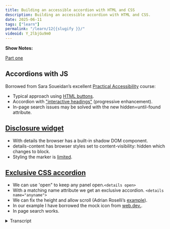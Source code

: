 ```yaml
---
title: Building an accessible accordion with HTML and CSS
description: Building an accessible accordion with HTML and CSS. 
date: 2025-06-11
tags: ["learn"]
permalink: "/learn/12{{slugify }}/"
videoid: Y_2lbjGu9m0
---
```

 **Show Notes:**


[Part one ](/20)

## Accordions with JS

Borrowed from Sara Soueidan’s excellent [Practical Accessibility](https://practical-accessibility.today/) course:

-  Typical approach using [HTML buttons](https://codepen.io/SaraSoueidan/pen/yyLQmQZ/26d304b2094c87136a61a0b7cf12de18).
- Accordion with ["interactive headings"](https://codepen.io/SaraSoueidan/pen/raNoXWr/b84fe6faa8823d00347532f428677044) (progressive enhancement).
- In-page search issues may be solved with the new hidden=until-found attribute.


## [Disclosure widget](https://intrinsicframework.here24.co/disclosure-widget/)

- With details the browser has a built-in shadow DOM component.
- details-content has browser styles set to content-visibility: hidden which changes to block.
- Styling the marker is [limited](https://css-tricks.com/using-styling-the-details-element/#aa-style-the-marker).

## [Exclusive CSS accordion](https://intrinsicframework.here24.co/css-exclusive-accordion/)

- We can use 'open" to keep any panel open.`<details open>` 
- With a matching name attribute we get an exclusive accordion. `<details name="anyname">`
- We can fix the height and allow scroll (Adrian Roselli’s [example](https://codepen.io/aardrian/pen/gOqdaXQ)).
- In our example I have borrowed the mock icon from [web.dev.](https://web.dev/learn/html/details/#toggling_the_summary_marker). 
- In page search works. 

<details> 
<summary>Transcript</summary>


[00:00:05] **Nathan Wrigley:** Hello there. This video is a follow up to our podcast episode on website accordions. If you want to find that, you can at no script show slash 20. Here though, we're looking at some example accordions and their code.

And the links for these are going to be at no script show slash learn. Forward slash 12. So I should say the 20 in the previous URL was the digits two zero and the 12 in this URL are the digits one zero. So no script show slash learn slash one two. There you go. Hello, David. 

[00:00:42] **David Waumsley:** Hello. Yeah. So yes, we're putting all the links that go to our code on this one page.

So we've just got things we discussed because if you listen to the audio, one, we have a little site where we've got our little code snippets so people can use them and their own projects is they want, which we'll try to. Prick, this library of them. So let me go back. this one should be a fairly quick one, really as we're going through the code.

I, I will just say, 'cause I wanna give a shout out to Sarah Dan, I dunno if I ever say her name correctly. but I am a student doing her practical accessory and I will, I'm gonna look at a bit of code that she's done, but she is, this is. Fabulous. If you want to get into accessibility, it's not cheap, but it, is really good.

And she updates it and she's updated it to talk about accordions recently. So that's how we know end. So I just wanted to, if we were building in with JavaScript, which as we decided earlier when we were talking about it, we probably wouldn't use that and find other patterns. But if we did, she has a couple of great examples, which I've included here.

actually I didn't need to open here 'cause I've got it over here. Where there is this typical, this is a code pen example that she set up here, which is I think how most of the accordions have often been done, where we are using a button. as the header to open up the content on this and JavaScript is then opening those up.

What she's done on this is one of the things that we discussed earlier is that she's got this, that the, it's progressively enhanced, meaning that, it's the CSS. if, sorry, if the JavaScript doesn't load, it's okay. We're going to get covered because these are all gonna be open by default. So that's one of examples and I'll just quickly mention another, because there is a situation where you might, as we talked about before, might want inter interactive headings as such.

You want, because these are in buttons, they're not treated as headings. They are actually buttons with text in it. So if we want a header, she does have another example over here where she's doing exactly the same. So it's progressively enhanced, but the code is in a heading and we can make them what they like.

And, this will work. So it's gonna show up on the table of contents for a site. So that's probably more useful, For a frequently asked questions. Yeah, and you want the headings to be there. There is an interesting thing though, as we mentioned on the sort of audio side of things, is the fact that you can't do in page search to find things with this.

But there is a new thing, which you made me aware of, which I can just find in her code here. Little bit further 

[00:03:34] **Nathan Wrigley:** up, I think go up, up, 

[00:03:36] **David Waumsley:** It's a little bit further. We have something that says, found. 

[00:03:42] **Nathan Wrigley:** now you can't find it, but it is roughly there. You can't find it there. You could probably do eight now.

You've gone too far. I'm pretty sure. I'm 

[00:03:50] **David Waumsley:** sure it's down. da duh. Oh, yes. There we are. So we have what's coming in. She's brought Hidden Until Found, which is a new property, which will allow something to remain hidden where you've put that in to. hidden is in the HTML, which actually is the same as display none.

But then things can't be found. But you've got hidden until found, which solves this problem of in page searches if you wanna go JavaScript route. So I just wanna say that, but that's not what we're looking at mainly today. let's go back to our notes here. I've set up these examples and I thought the best way to understand how to put an accordion together.

Using just HTML and CSS, which we're trying to do on this is, to look at the basic details and summary, which allow us to do that. Good. Yeah. And that is on its own, disclosure, which is, so I've created one, and we're actually using this. If we look at our transcripts now, we'll see that we've actually got this.

Kind of thing going on with scrolling over here. Really nice. and we need to just quickly, so this is what you get out the box if you put in the code of details and summary. In fact, lemme, if I can show you this and we're having some problems with the browser for some reason why we're recording this.

Stopped working and started to complain. But if we look here, we've got the details in our code. Yep. And we've got our summary. But I believe, let's see what happens if I do this, if I delete this element. you see it's done what expected it actually. If you just use details and you forget to put the child in of summary, it will, or the browser will automatically still stick in the information, but it will give you the title of details.

[00:05:39] **Nathan Wrigley:** Okay. that's a fairly decent attempt at. Yeah. Progressive enhancement I guess, if That's not, yeah. if you just forget, you get to do something. Yeah. 

[00:05:48] **David Waumsley:** if your title is details, then you probably then you're fine. Need to bother. You don't. Yeah, you don't need, so it is got that little thing in there.

What I want to do, and I'll need to refresh this again, I think too, just show this is important really what effectively, what the browser now has given us. Is a shadow dom component built in to the page so we don't have to bother with the JavaScript. And hopefully I can show this as it is. So there's no styling on this.

It's just the browser styling, creating the marker there. And as we can see here, it's seeing shadow root here, and this is where things failed when I go into the slot here. Yeah, snapped here. we get to see, what we need to see here is that in these slots we'll see that we've given an. Id of details, dash summary on this one.

And this is quite useful. We've got, as we can see over here, we've got the idea of that. We've also got a pseudo element of details dash content, so we can style that kind of within our details. And we've also got, which we have to build into our CSS. So we also have this content visibility hidden and display block.

So when we're swapping, which we can't show 'cause it's just failed, I. When we are swapping from one position to the other, the JavaScript is going on there and it's swapping from that hidden to display block. Yep. As we need to do with JavaScript. So that gives us our basic element there so we can expand on this.

By now adding in, a little bit of animation to that. So we're able to do this. And if I just go down to my code, actually let me step back one and quickly discuss this because it does look like I've got some animation on my marker. It does. And we get a default marker and we can style this marker.

The spec isn't, is a bit spotty. This is quite new at the moment. In theory, we should be able to replace this by using, marker to something else, but at the moment, we can only really style the color of it and the size of it. And know that's gonna work. you should be able to put in another bullet point list, but it doesn't work.

So to recreate this, what I've done and to put some animation on this 'cause we can't animate the marker, I've actually just put it in here. my own SVG over here. Okay. Okay. Which is mimicking this. and then in that way on the CSS for this one, we can start it now. I'm not going to, it's not on our site actually at the moment.

I'm using the default marker without the, this drop down. The reason being that the moment safari ignores the ability to hide the marker, we, can't do a marker display. None. And if I go down to the CSS on this. Somewhere down here. Have something on the marker there. On the marker there. Yep. So I've given this its own label, I've had to use content and then empty.

Yeah. Empty on that one to get rid of it. Display. None wasn't working for me on this. Any version of that. And the problem is that, as I understand it at the moment far, is ignoring that. So it'll show the default marker. As well, but then I could rotate this. So 

[00:09:13] **Nathan Wrigley:** yeah, it's nice, but 

[00:09:13] **David Waumsley:** that's it. The other thing I suppose to mention on here is that as I was trying to show before, we've got this pseudo element of details dash content on here, and this is the thing that we can now take.

What's the inside the. The details itself and animate this, and this is the really cool thing about this now, is that we can use, although it's only supported in chromium browsers, but will come that we can animate now we can do a transition from this content. So we've got, let's just have a look on here.

I think I need to go up a little bit. you had transition behavior on the. Yeah, so we, here we are. We've got the details, content. I need to go here. Got a block size of zero, so there's no height on the default. 

[00:10:05] **Nathan Wrigley:** Okay. But when 

[00:10:06] **David Waumsley:** we set it to open, open on the, yep. Yes. Then we can set it to a height, which I've restricted at the moment.

But if I put block size of open, it would open to the full extent of the content. But what I've done here is to. Restrict that. It's a little thing that I got from Adrian Rose who's a sort of usability expert, which thinks that's a lot easier sometimes just to, I really like it actually. 

[00:10:29] **Nathan Wrigley:** And the reason that I really like it is firstly, I.

That it just, for something which is not extraordinarily long and you might want to dip into that content, that's perfect. But also the, invocation of the scroll bar, which in this case is stands in real great contrast to the background color. You've got that purple scroll bar. It's so obvious that there's more.

Yeah. so it just works. I think that's a really nice way of doing it. Obviously, if it was like a whole essay that you were supposed to read from start to finish, perhaps not, you'd just want the whole thing to open without the, in your case, REM of 15, the height, but that it works really well. I like it.

[00:11:11] **David Waumsley:** Yeah. So you can set it on individuals if you like, because then you can you can just add in a class really and have it on which ones you want and which you don't. But I've done this on our site, but because it's a progressive enhancement at the moment with, the stuff that you can do, it's not across all the browsers.

So if I was to open this up and it was. Bigger than the content here in Firefox at the moment. It would just behave as you would expect. We wouldn't get the animation at the moment. And we just open up so the fact that it looks okay on arom browser there. It's great, but there is something to mention on this.

The animation that's opening up the panel is not possible unless somewhere we have, and we might as well put this in our reset. We have this interpolate size allow keywords, and this is limited at the moment, again to chromium, but should be, I think by the end of the year it should be available for all of them.

And this allows us to style from a hidden content to an auto size. it, it couldn't be put into all browsers. We have to put it in ourself because it might break some other functionality that's already set up in CSS, I dunno the intricacies of that, but, effectively it's something we could put, I put it against the html, but I could just, put it against the whole, wherever you want to put it, but you might as well put it in your reset there 'cause it'd be useful wherever you want.

so that's it really. That's how it's put together. So we were able to animate, The inside is a progressive enhancement at the moment, and the marker, as I showed was something which I've actually put in line with an SVG, a simple one here. Yeah. Which again, because of this, by default we've got black and white here.

It's quite useful when you've got inline SVGs to be able to do that because then you can set, a fill color. So we can see this is actually slightly changing too. My fill colors because I can now do this via the CSS if I think somewhere down here. Yes. We should see, I've put it to our branding fill color.

I see. Yeah. So the SVG. Yeah. So it's going to adapt to those two colors I've got in there. Okay. Anything I you think I missed on this? No, I think that's, 

[00:13:30] **Nathan Wrigley:** I think that's really useful. just wanna clarify, this will be able to be found at no script show slash learn, and then the number slash the number 12.

Is that where all this code is gonna end up? 

[00:13:43] **David Waumsley:** Yeah. And then to get to the ex no, the, They'll stay on the intrinsic framework, which is a separate site, but the links will be there. Perfect. so you can just go click on this and it'll take you to the right page, because I need the intrinsic framework because there'll be lots of examples for each episode that we do, got it. And it'll get too big. 

[00:14:03] **Nathan Wrigley:** I will, communicate with David and we'll make sure that all the links that need to go are in the show notes, be that on the podcast or be that on the, YouTube videos that come with this. Is there anything you wanted to show before we knock it on the head?

[00:14:17] **David Waumsley:** Yeah, no, we've still got the, we haven't got into the accordion bit yet. Of course we haven't. Apologies. No. Yeah. So we just need to, this is bringing them together. So we mentioned it in the audio that in order to it, for it to be accessible, we can't just dump a whole bunch of these different. Details and summaries together.

we can see it with styling if we have styled it, that they grouped together, but somebody who's on the screen reader can't. So it's pretty much building on the same thing here. We, we need to do something about that. And in this case, on the example that I'm showing here, the first example here, I've put this in a section of group.

Actually, I think there's a mistake in this. Let me just have a look at that. It doesn't actually matter, but I could use this as a diviv and give it a roll of group. Yep. And then I, a label of whatever group name I want, and then against the idea of group names, then I can put in that as hidden. That's using the H TM L version to hide it so you don't see it.

And then whatever I need to save for the screen readers. Now, when it's in a group, when it's in a role of group, that actually should be a div there. So I think I'll change that. It won't be in the table of contents if we want it to show up in a table of content. So this would be good if you are accordion wanted to show, say in another section, and you don't want it to stand out as its own section.

Yeah, you would use the group role, but if we do want it to stand out as its own thing, then we'll put it in a section. Do exactly the same. Are we a label by? With whatever group label we want. Again, connecting this to a header with the idea of that group label. And then what I've done here with CSS is I've visually hidden this and there's a class, which I'll put down on the bottom here, how to hide this.

It's a utility class that I use that hides it from cited, but still reads out to. Non-sighted people. What the lemme just see, go back there what the title is. So it'd be group title, something saying this. I can demonstrate it. I'm not on a Mac 'cause you get this automatically. But you can see, because I've actually used this with a section, we can actually see that this group title that I'm, is coming up under the content.

So a screen reader Yep. Will be able to jump to it quickly. So you, again, we have to decide which one's the most appropriate one for where you're going to use this. so that's the key thing here. There are a couple of things here probably worth mentioning is that you just see on this group of different ones here, I've, combined things, so I've left this one.

When you load the page as open, and if we take a look, it's pretty simple. We can decide which one's going to be open. Yep. By just actually putting it open by the details on here. Yep. And in order to make these work as a unit where one closes as the other's open as an exclusive. Exclusive, there you go.

Yeah. Set up, what I've done is given them a shared matching name, so for each of these details panels, we've got the name, which I've called any name at the moment, but it could be anything you want. And then that makes 'em work as a unit. One closes and the other opens. 

[00:17:34] **Nathan Wrigley:** Okay, perfect. So if you add the name, and you make it the same across all of them, then they behave as one unit and will collapse ones that are no longer required, that are no longer in focus, if you like, that are open.

Exactly. And I've 

[00:17:51] **David Waumsley:** left this, normally I think I'd have them all closed, but I've put the first one as open by doing this, but this is exactly what changes in the browser with the interactivity it puts in open there for you. So I'd probably leave that blank and have a more closed, let me just have a quick scout through this.

CSS here. Make sure that I've covered, in fact, I'll go back to my notes if you don't mind here. No, that's good. Yep. so I've mentioned that opened. If you want to open, I've mentioned that we will just add in any details of the name attribute that we want to put in there. scroll I've mentioned. Yep.

Mock icon. So we were talking about this earlier. You didn't like this pattern, did you? Much So I've put it in as another example. So here we've got another icon. But what's quite nice about this, and I've stolen it from web dev and you'll see it in the CSS here, it's, we've hidden the marker. Although it will reappear and there is a reason for doing this.

So if an Apple user goes in there, they're probably likely to see the triangle as well as this. Okay? If I'd have put the, as I did on the first example with the disclosure and replaced it with my own marker, I probably end up with two markers. And two markers, okay? 

[00:19:08] **Nathan Wrigley:** Does that's only on Safari, right?

So I 

[00:19:11] **David Waumsley:** think so. And it probably is fixed. Probably 

[00:19:12] **Nathan Wrigley:** will get fixed at some point. Yeah. 

[00:19:14] **David Waumsley:** And it may, be, by the time we put this out, I don't know, but it's just something that people have noticed. But, that on here, and I won't go into the details of it particularly, but basically we are just adding a board, a bottom to it, and an animation too.

So we've removed the marker. And we floated it off over here. And essentially this is content zero with a border added to it, which then we rotate to show this. it's in web dev. I've nicked that little icon. So it's a nice way of, 

[00:19:48] **Nathan Wrigley:** that's interesting. Okay. yeah. So makes it like a, makes it look like a plus and a minus symbol.

Very exactly. 

[00:19:55] **David Waumsley:** Yeah. It's, a nice little effect, but there's actually no icon used at all. So when you've got color schemes, it's just gonna match. Whatever the color is in there. And that's included in the code there. But I don't think I can very well explain this one, but it should probably make sense when you look at this, when we're looking at the summary before and after.

It's setting this and there's our transform and it's moving and rotating from 90 degrees. Yeah. Yeah. Interesting. When it opens, it rotates. Yeah. So yeah, so it's a, without an icon, we've managed to get something that looks like an icon. But you are not a fan of that, do you? It doesn't feel instinctive to you.

it's the 

[00:20:33] **Nathan Wrigley:** really, it's the position of it. It's the fact that it's, not really the, I quite like the icon. It's the fact that it's over to the right and the text, which is the indicator of what you want, is over to the left. So for me, I think combining the title, or in this case, the heading one, heading two, heading three, with that icon.

In the same location. Yeah. So in, in our case, if everything's floated left, that just feels like the right place to put it because if I'm going to that, it's hard for me to work out. Okay. It's a heading, but where's, where is it? Oh, I see. There's a, there's an icon over on far on the right and your, viewpoint, there's quite constrained, what is that, 800 pixels or something along those lines?

Yeah. If it was full width, which I think it might be, it would be really easy, especially if you didn't have a background color. if there was nothing to visually indicate this is a whole row or a section I have 

[00:21:25] **David Waumsley:** put Yeah. Interesting. Because I have, when you hover over here, I have put a subtle dark in and actually Oh yeah.

Now that you 

[00:21:31] **Nathan Wrigley:** do that, I see it. Yeah. That makes it a little bit more obvious. And you've got the, hand, icon as well. It's all Oh yeah. Something 

[00:21:37] **David Waumsley:** I forgot to mention that you do. Yes. 'cause it's, horrible. I actually think with the default, unless you put Yes, the. The cursor to pointer is that you have to change that.

There is one other thing I've just mentioned that's in the CSS here 'cause I don't want to go into too much detail. People 'cause it, it's very likely to change. but I have used relative color here, which is getting about, I think about 97% support now at the moment to add the darkening. So whatever was the, The color that I'm using the shade that I'm using here. I've darkened it with relative color, so I split up the channels and darkened it there and for the transition on how that comes in there. that's it really. Yes. The other point was, again, with this, with all of this, you need to make sure you've got that interpolate size on there, and if you're hiding stuff, this is the stuff that you might want for that.

There is also another bit of code on here, which I won't demonstrate at the moment, but if you. With any of these boxes, if someone forces the color scheme or they're on windows and they use one of their themes that you use for high contrast, this will put an outline around it. So your, so they'll look like little boxes around your details.

Yeah. Yeah. That's nice. That's it. That's it. I think that's it. There's a lot. Yeah, so is there, I'll probably change the code as we go along. This would should, I've put it as updated over here because where this intrinsic framework will be as I keep adding to it, there'll be content and we'll discuss it each in turn.

But things change. And obviously I might change the CSS, but it'll be updated and it'll show the date here. So if anyone wants to use it for the projects, they might want to check out when it was last updated. But it might change from when we do the video. 

[00:23:24] **Nathan Wrigley:** Okay, that's perfect. And, where would we be able to find this?

What's the URL for Intrinsic framework? I. 

[00:23:29] **David Waumsley:** Yeah, it's on the intrinsic framework.here. No, is it.no here? 20 four.co. 

[00:23:37] **Nathan Wrigley:** Okay. Yes, 

[00:23:38] **David Waumsley:** that's, but don't worry, you just need to go to our learn on the No Script show and there'll always be links to an examples that are on this, so 

[00:23:46] **Nathan Wrigley:** no script. Show slash learn slash the number 12 in ER rules.

Go and check that out. And that is the space to find it. If that's the case, shall we knock it on the head? That was brilliant. Learned all about new ways of, doing accordions, what they are, how they work. All in css, no JavaScript in site. I've maybe a bit here and there, but, mostly no JavaScript in sight.

Thank you, David. Yeah, thank you. 

[00:24:12] **David Waumsley:** Okay, see you next time. 

</details> 